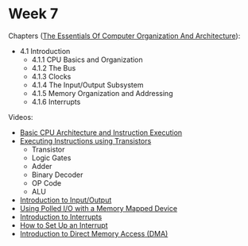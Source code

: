 # Week 7

Chapters ([The Essentials Of Computer Organization And Architecture](https://annas-archive.org/md5/5ba0d1b3a05968d49a19d41ed52c2add)):
- 4.1 Introduction 
  - 4.1.1 CPU Basics and Organization
  - 4.1.2 The Bus
  - 4.1.3 Clocks
  - 4.1.4 The Input/Output Subsystem
  - 4.1.5 Memory Organization and Addressing
  - 4.1.6 Interrupts

Videos:
- [Basic CPU Architecture and Instruction Execution](https://www.youtube.com/watch?v=YNAcQ-uVM7Y)
- [Executing Instructions using Transistors](https://www.youtube.com/watch?v=HjneAhCy2N4)
  - Transistor
  - Logic Gates
  - Adder
  - Binary Decoder
  - OP Code
  - ALU
- [Introduction to Input/Output](https://www.youtube.com/watch?v=nnO2OfSTVbA)
- [Using Polled I/O with a Memory Mapped Device](https://www.youtube.com/watch?v=xNH1e5snIEY)
- [Introduction to Interrupts](https://www.youtube.com/watch?v=dDA3PUr16As)
- [How to Set Up an Interrupt](https://www.youtube.com/watch?v=0mgNFJnJLc4)
- [Introduction to Direct Memory Access (DMA)](https://www.youtube.com/watch?v=M16l_ymlfcs)